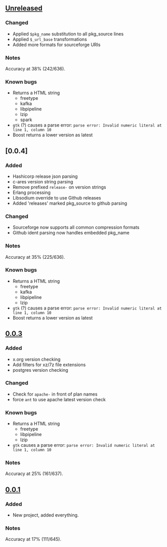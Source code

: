 ## [Unreleased]
### Changed
- Applied `$pkg_name` substitution to all pkg_source lines
- Applied `$_url_base` transformations
- Added more formats for sourceforge URIs

### Notes
Accuracy at 38% (242/636).

### Known bugs
- Returns a HTML string
  - freetype
  - kafka
  - libpipeline
  - lzip
  - spark
- `gtk` (?) causes a parse error: `parse error: Invalid numeric literal at line 1, column 10`
- Boost returns a lower version as latest

## [0.0.4]
### Added
- Hashicorp release json parsing
- c-ares version string parsing
- Remove prefixed `release-` on version strings
- Erlang processing
- Libsodium override to use Github releases
- Added 'releases' marked pkg_source to github parsing

### Changed
- Sourceforge now supports all common compression formats
- Github ident parsing now handles embedded pkg_name

### Notes
Accuracy at 35% (225/636).

### Known bugs
- Returns a HTML string
  - freetype
  - kafka
  - libpipeline
  - lzip
- `gtk` (?) causes a parse error: `parse error: Invalid numeric literal at line 1, column 10`
- Boost returns a lower version as latest

## [0.0.3]
### Added
- x.org version checking
- Add filters for xz/7z file extensions
- postgres version checking

### Changed
- Check for `apache-` in front of plan names
- force `ant` to use apache latest version check

### Known bugs
- Returns a HTML string
  - freetype
  - libpipeline
  - lzip
- `gtk` causes a parse error: `parse error: Invalid numeric literal at line 1, column 10`

### Notes
Accuracy at 25% (161/637).

## [0.0.1]
### Added
- New project, added everything.

### Notes
Accuracy at 17% (111/645).

[Unreleased]: https://github.com/predominant/groundskeeper/compare/0.0.1...HEAD
[0.0.1]: https://github.com/predominant/groudskeeper/releases/tag/0.0.1
[0.0.3]: https://github.com/predominant/groudskeeper/releases/tag/0.0.3
